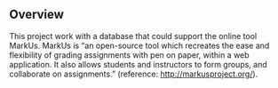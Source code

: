 ## Overview
This project work with a database that could support the online tool MarkUs. MarkUs is “an
open-source tool which recreates the ease and flexibility of grading assignments with pen on paper, within a web
application. It also allows students and instructors to form groups, and collaborate on assignments.” (reference:
http://markusproject.org/).

